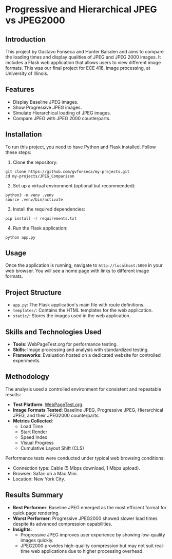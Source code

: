 # Progressive and Hierarchical JPEG vs JPEG2000

## Introduction
This project by Gustavo Fonseca and Hunter Baisden and aims to compare the loading times and display qualities of JPEG and JPEG 2000 images. It includes a Flask web application that allows users to view different image formats. This was our final project for ECE 418, image processing, at University of Illinois.

## Features
- Display Baseline JPEG images.
- Show Progressive JPEG images.
- Simulate Hierarchical loading of JPEG images.
- Compare JPEG with JPEG 2000 counterparts.

## Installation
To run this project, you need to have Python and Flask installed. Follow these steps:

1. Clone the repository:
```
git clone https://github.com/gvfonseca/my-projects.git
cd my-projects/JPEG_Comparison
```

2. Set up a virtual environment (optional but recommended):
```
python3 -m venv .venv
source .venv/bin/activate
```

3. Install the required dependencies:
```
pip install -r requirements.txt
```

4. Run the Flask application:
```
python app.py
```

## Usage
Once the application is running, navigate to `http://localhost:5000` in your web browser. You will see a home page with links to different image formats.

## Project Structure
- `app.py`: The Flask application's main file with route definitions.
- `templates/`: Contains the HTML templates for the web application.
- `static/`: Stores the images used in the web application.


## Skills and Technologies Used

- **Tools**: WebPageTest.org for performance testing.
- **Skills**: Image processing and analysis with standardized testing.
- **Frameworks**: Evaluation hosted on a dedicated website for controlled experiments.

## Methodology

The analysis used a controlled environment for consistent and repeatable results:
- **Test Platform**: [WebPageTest.org](https://www.webpagetest.org).
- **Image Formats Tested**: Baseline JPEG, Progressive JPEG, Hierarchical JPEG, and their JPEG2000 counterparts.
- **Metrics Collected**:
  - Load Time
  - Start Render
  - Speed Index
  - Visual Progress
  - Cumulative Layout Shift (CLS)

Performance tests were conducted under typical web browsing conditions:
- Connection type: Cable (5 Mbps download, 1 Mbps upload).
- Browser: Safari on a Mac Mini.
- Location: New York City.

## Results Summary

- **Best Performer**: Baseline JPEG emerged as the most efficient format for quick page rendering.
- **Worst Performer**: Progressive JPEG2000 showed slower load times despite its advanced compression capabilities.
- **Insights**:
  - Progressive JPEG improves user experience by showing low-quality images quickly.
  - JPEG2000 provides high-quality compression but may not suit real-time web applications due to higher processing overhead.

